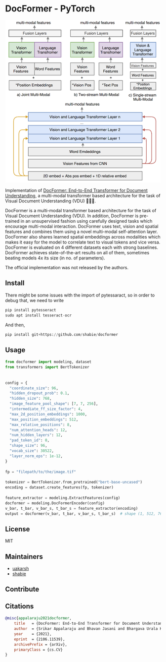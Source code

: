 # DocFormer - PyTorch

![docformer architecture](images/docformer-architecture.png)

Implementation of [DocFormer: End-to-End Transformer for Document Understanding](https://arxiv.org/abs/2106.11539), a multi-modal transformer based architecture for the task of Visual Document Understanding (VDU) 📄📄📄.

DocFormer is a multi-modal transformer based architecture for the task of Visual Document Understanding (VDU). In addition, DocFormer is pre-trained in an unsupervised fashion using carefully designed tasks which encourage multi-modal interaction. DocFormer uses text, vision and spatial features and combines them using a novel multi-modal self-attention layer. DocFormer also shares learned spatial embeddings across modalities which makes it easy for the model to correlate text to visual tokens and vice versa. DocFormer is evaluated on 4 different datasets each with strong baselines. DocFormer achieves state-of-the-art results on all of them, sometimes beating models 4x its size (in no. of parameters).

The official implementation was not released by the authors.

## Install

There might be some issues with the import of pytessaract, so in order to debug that, we need to write

```python
pip install pytesseract
sudo apt install tesseract-ocr
```

And then,

```python
pip install git+https://github.com/shabie/docformer
```

## Usage

```python
from docformer import modeling, dataset
from transformers import BertTokenizer


config = {
  "coordinate_size": 96,
  "hidden_dropout_prob": 0.1,
  "hidden_size": 768,
  "image_feature_pool_shape": [7, 7, 256],
  "intermediate_ff_size_factor": 4,
  "max_2d_position_embeddings": 1000,
  "max_position_embeddings": 512,
  "max_relative_positions": 8,
  "num_attention_heads": 12,
  "num_hidden_layers": 12,
  "pad_token_id": 0,
  "shape_size": 96,
  "vocab_size": 30522,
  "layer_norm_eps": 1e-12,
}

fp = "filepath/to/the/image.tif"

tokenizer = BertTokenizer.from_pretrained("bert-base-uncased")
encoding = dataset.create_features(fp, tokenizer)

feature_extractor = modeling.ExtractFeatures(config)
docformer = modeling.DocFormerEncoder(config)
v_bar, t_bar, v_bar_s, t_bar_s = feature_extractor(encoding)
output = docformer(v_bar, t_bar, v_bar_s, t_bar_s)  # shape (1, 512, 768)
```

##  License

MIT

## Maintainers

- [uakarsh](https://github.com/uakarsh)
- [shabie](https://github.com/shabie)

## Contribute


## Citations

```bibtex
@misc{appalaraju2021docformer,
    title   = {DocFormer: End-to-End Transformer for Document Understanding},
    author  = {Srikar Appalaraju and Bhavan Jasani and Bhargava Urala Kota and Yusheng Xie and R. Manmatha},
    year    = {2021},
    eprint  = {2106.11539},
    archivePrefix = {arXiv},
    primaryClass = {cs.CV}
}
```
